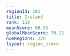 ```yaml
---
regionId: 181
title: Ireland
rank: 118
meanScore: 68.85
globalMeanScore: 70.22
numRegions: 220
layout: region_score
---
```

